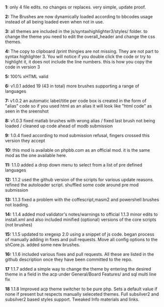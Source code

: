 **1:** only 4 file edits. no changes or replaces. very simple, update proof.

**2:** The Brushes are now dynamically loaded according to bbcodes usage instead of all being loaded even when not in use.

**3:** all themes are included in the js/syntaxhighlighter3/styles/ folder. to change the theme you need to edit the overall_header and change the css themes.

**4:** The copy to clipboard /print thingies are not missing. They are not part to syntax highlighter 3. You will notice if you double click the code or try to highlight it, it does not include the line numbers. this is how you copy the code in version 3

**5:** 100% xHTML valid

**6:** v1.0.1 added 19 (43 in total) more brushes supporting a range of languages

**7:** v1.0.2 an automatic label/title per code box is created in the form of "alias" code so if you used html as an alias it will look like "html code" as seen in the sreenshot

**8:** v1.0.3 fixed matlab brushes with wrong alias / fixed last brush not being loaded / cleaned up code ahead of modb submission

**9:** 1.0.4 fixed according to mod submission refusal, fingers crossed this version they accept

**10:** this mod is available on phpbb.com as an official mod. it is the same mod as the one available here.

**11:** 1.1.0 added a drop down menu to select from a list of pre defined languages

**12:** 1.1.2 used the github version of the scripts for various update reasons. refined the autoloader script. shuffled some code around pre mod submission

**13:** 1.1.3 fixed a problem with the coffescript,masm2 and powershell brushes not loading.

**14:** 1.1.4 added mod validator's notes/warnings to official 1.1.3 minor edits to install.xml and also included minified (optional) versions of the core scripts (not brushes)

**15:** 1.1.5 updated to xregexp 2.0 using a snippet of js code. began process of manually adding in fixes and pull requests. Move all config options to the shCore.js. added some new brushes.

**16:** 1.1.6 included various fixes and pull requests. All these are listed in the github description once they have been committed to the repo.

**17**  1.1.7 added a simple way to change the theme by entering the desired theme in a field in the acp under General/Board Features/ and sql multi line fix

**18** 	1.1.8 Improved acp theme switcher to be pure php. Sets a default value if none if present but respects manually seleceted themes. Full subsilver2 and subsilver2 based styles support. Tweaked Info materials and links.